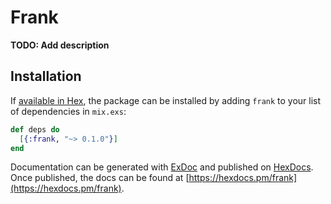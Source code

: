 # Frank

**TODO: Add description**

## Installation

If [available in Hex](https://hex.pm/docs/publish), the package can be installed
by adding `frank` to your list of dependencies in `mix.exs`:

```elixir
def deps do
  [{:frank, "~> 0.1.0"}]
end
```

Documentation can be generated with [ExDoc](https://github.com/elixir-lang/ex_doc)
and published on [HexDocs](https://hexdocs.pm). Once published, the docs can
be found at [https://hexdocs.pm/frank](https://hexdocs.pm/frank).

